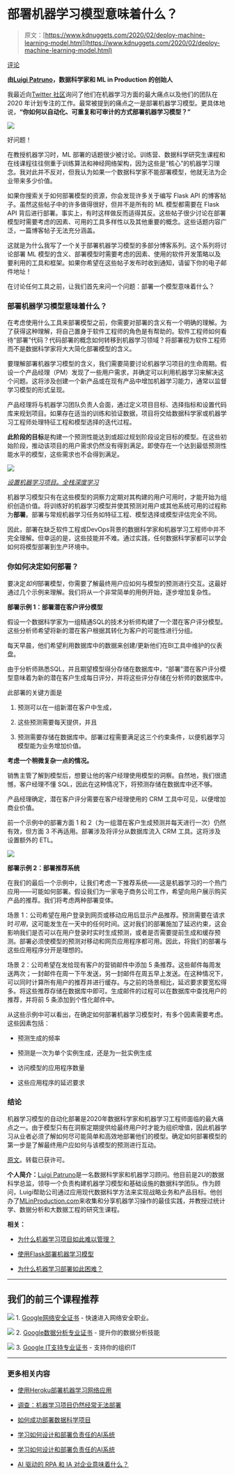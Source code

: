 # 部署机器学习模型意味着什么？

> 原文：[https://www.kdnuggets.com/2020/02/deploy-machine-learning-model.html](https://www.kdnuggets.com/2020/02/deploy-machine-learning-model.html)

[评论](#comments)

**由[Luigi Patruno](https://mlinproduction.com/about/)，数据科学家和 ML in Production 的创始人**

我最近向[Twitter 社区](https://twitter.com/MLinProduction/status/1211359661980626945)询问了他们在机器学习方面的最大痛点以及他们的团队在 2020 年计划专注的工作。最常被提到的痛点之一是部署机器学习模型。更具体地说，**“你如何以自动化、可重复和可审计的方式部署机器学习模型？”**

![](../Images/5759b6c72706b494901df2657ae4c751.png)

好问题！

在教授机器学习时，ML 部署的话题很少被讨论。训练营、数据科学研究生课程和在线课程往往侧重于训练算法和神经网络架构，因为这些是“核心”的机器学习理念。我对此并不反对，但我认为如果一个数据科学家不能部署模型，他就无法为企业带来多少价值。

如果你搜索关于如何部署模型的资源，你会发现许多关于编写 Flask API 的博客帖子。虽然这些帖子中的许多做得很好，但并不是所有的 ML 模型都需要在 Flask API 背后进行部署。事实上，有时这样做反而适得其反。这些帖子很少讨论在部署模型时需要考虑的因素、可用的工具多样性以及其他重要的概念。这些话题内容广泛，一篇博客帖子无法充分涵盖。

这就是为什么我写了一个关于部署机器学习模型的多部分博客系列。这个系列将讨论部署 ML 模型的含义、部署模型时需要考虑的因素、使用的软件开发策略以及要利用的工具和框架。如果你希望在这些帖子发布时收到通知，请留下你的电子邮件地址！

在讨论任何工具之前，让我们首先来问一个问题：部署一个模型意味着什么？

### 部署机器学习模型意味着什么？

在考虑使用什么工具来部署模型之前，你需要对部署的含义有一个明确的理解。为了获得这种理解，将自己置身于软件工程师的角色是有帮助的。软件工程师如何看待“部署”代码？代码部署的概念如何转移到机器学习领域？将部署视为软件工程师而不是数据科学家将大大简化部署模型的含义。

要理解部署机器学习模型的含义，我们需要简要讨论机器学习项目的生命周期。假设一个产品经理（PM）发现了一些用户需求，并确定可以利用机器学习来解决这个问题。这将涉及创建一个新产品或在现有产品中增加机器学习能力，通常以监督学习模型的形式呈现。

产品经理将与机器学习团队负责人会面，通过定义项目目标、选择指标和设置代码库来规划项目。如果存在适当的训练和验证数据，项目将交给数据科学家或机器学习工程师处理特征工程和模型选择的迭代过程。

**此阶段的目标**是构建一个预测性能达到或超过规划阶段设定目标的模型。在这些初始阶段，推动该项目的用户需求仍然没有得到满足。即使存在一个达到最低预测性能水平的模型，这些需求也不会得到满足。

![](../Images/266944f1f97e3f77c84bc654c67932b0.png)

*[设置机器学习项目。全栈深度学习](https://full-stack-deep-learning.aerobaticapp.com/e372_eb327323-811b-4de9-8894-76ec4cfd6458/assets/slides/fsdl_2_projects.pdf)*

机器学习模型只有在这些模型的洞察力定期对其构建的用户可用时，才能开始为组织创造价值。将训练好的机器学习模型并使其预测对用户或其他系统可用的过程称为**部署**。部署与常规机器学习任务如特征工程、模型选择或模型评估完全不同。

因此，部署在缺乏软件工程或DevOps背景的数据科学家和机器学习工程师中并不完全理解。但幸运的是，这些技能并不难。通过实践，任何数据科学家都可以学会如何将模型部署到生产环境中。

### 你如何决定如何部署？

要决定*如何*部署模型，你需要了解最终用户应如何与模型的预测进行交互。这最好通过几个示例来理解。我们将从一个非常简单的用例开始，逐步增加复杂性。

**部署示例 1：部署潜在客户评分模型**

假设一个数据科学家为一组精通SQL的技术分析师构建了一个潜在客户评分模型。这些分析师希望将新的潜在客户根据其转化为客户的可能性进行分组。

每天早晨，他们希望利用数据库中的数据来创建/更新他们在BI工具中维护的仪表盘。

由于分析师熟悉SQL，并且期望模型得分存储在数据库中，“部署”潜在客户评分模型意味着为新的潜在客户生成每日评分，并将这些评分存储在分析师的数据库中。

此部署的关键方面是

1.  预测可以在一组新潜在客户中生成，

1.  这些预测需要每天提供，并且

1.  预测需要存储在数据库中。部署过程需要满足这三个约束条件，以便机器学习模型能为业务增加价值。

**考虑一个稍微复杂一点的情况。**

销售主管了解到模型后，想要让他的客户经理使用模型的洞察。自然地，我们很遗憾，客户经理不懂 SQL，因此在这种情况下，将预测存储在数据库中还不够。

产品经理确定，潜在客户评分需要在客户经理使用的 CRM 工具中可见，以便增加商业价值。

前一个示例中的部署方面 1 和 2（为一组潜在客户生成预测并每天进行一次）仍然有效，但方面 3 不再适用。部署涉及将评分从数据库流入 CRM 工具。这将涉及设置额外的 ETL。

![](../Images/b1e21f1c0ce21536fc93739a638013b9.png)

**部署示例 2：部署推荐系统**

在我们的最后一个示例中，让我们考虑一下推荐系统——这是机器学习的一个热门应用——可能如何部署。假设我们为一家电子商务公司工作，希望向用户展示购买产品的推荐。我们将考虑两种部署变体。

场景 1：公司希望在用户登录到网页或移动应用后显示产品推荐。预测需要在请求时*可用*，这可能发生在一天中的任何时间。这对我们的部署施加了延迟约束，这会影响我们是否可以在用户登录时实时生成预测，或者是否需要提前生成和缓存预测。部署必须使模型的预测对移动和网页应用程序都可用。因此，将我们的部署与这些应用程序分开是理想的。

场景 2：公司希望在发给现有客户的营销邮件中添加 5 条推荐。这些邮件每周发送两次；一封邮件在周一下午发送，另一封邮件在周五早上发送。在这种情况下，可以同时计算所有用户的推荐并进行缓存。与之前的场景相比，延迟要求要宽松得多。将这些推荐存储在数据库中即可。生成邮件的过程可以在数据库中查找用户的推荐，并将前 5 条添加到个性化邮件中。

从这些示例中可以看出，在确定如何部署机器学习模型时，有多个因素需要考虑。这些因素包括：

+   预测生成的频率

+   预测是一次为单个实例生成，还是为一批实例生成

+   访问模型的应用程序数量

+   这些应用程序的延迟要求

### 结论

机器学习模型的自动化部署是2020年数据科学家和机器学习工程师面临的最大痛点之一。由于模型只有在洞察定期提供给最终用户时才能为组织增值，因此机器学习从业者必须了解如何尽可能简单和高效地部署他们的模型。确定如何部署模型的第一步是了解最终用户应如何与该模型的预测进行互动。

[原文](https://mlinproduction.com/what-does-it-mean-to-deploy-a-machine-learning-model-deployment-series-01/)。转载已获许可。

**个人简介：**[Luigi Patruno](https://twitter.com/MLinProduction)是一名数据科学家和机器学习顾问。他目前是2U的数据科学总监，领导一个负责构建机器学习模型和基础设施的数据科学团队。作为顾问，Luigi帮助公司通过应用现代数据科学方法来实现战略业务和产品目标。他创办了[MLinProduction.com](http://mlinproduction.com/)来收集和分享机器学习操作的最佳实践，并教授过统计学、数据分析和大数据工程的研究生课程。

**相关：**

+   [为什么机器学习项目如此难以管理？](https://www.kdnuggets.com/2020/02/machine-learning-projects-manage.html)

+   [使用Flask部署机器学习模型](https://www.kdnuggets.com/2019/12/excelr-deployment-machine-learning-flask.html)

+   [为什么机器学习部署如此困难？](https://www.kdnuggets.com/2019/10/machine-learning-deployment-hard.html)

* * *

## 我们的前三个课程推荐

![](../Images/0244c01ba9267c002ef39d4907e0b8fb.png) 1\. [Google网络安全证书](https://www.kdnuggets.com/google-cybersecurity) - 快速进入网络安全职业。

![](../Images/e225c49c3c91745821c8c0368bf04711.png) 2\. [Google数据分析专业证书](https://www.kdnuggets.com/google-data-analytics) - 提升你的数据分析技能

![](../Images/0244c01ba9267c002ef39d4907e0b8fb.png) 3\. [Google IT支持专业证书](https://www.kdnuggets.com/google-itsupport) - 支持你的组织IT

* * *

### 更多相关内容

+   [使用Heroku部署机器学习网络应用](https://www.kdnuggets.com/2022/04/deploy-machine-learning-web-app-heroku.html)

+   [调查：机器学习项目仍然经常无法部署](https://www.kdnuggets.com/survey-machine-learning-projects-still-routinely-fail-to-deploy)

+   [如何成功部署数据科学项目](https://www.kdnuggets.com/2022/01/successfully-deploy-data-science-projects.html)

+   [学习如何设计和部署负责任的AI系统](https://www.kdnuggets.com/2023/10/teradata-design-deploy-responsible-ai-systems-whitepaper)

+   [学习如何设计和部署负责任的AI系统](https://www.kdnuggets.com/2023/11/teradata-design-deploy-responsible-ai-systems-whitepaper)

+   [AI 驱动的 RPA 和 IA 对企业意味着什么？](https://www.kdnuggets.com/2022/12/aipowered-rpa-ia-mean-businesses.html)
